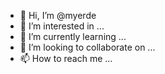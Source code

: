 - 👋 Hi, I’m @myerde
- 👀 I’m interested in ...
- 🌱 I’m currently learning ...
- 💞️ I’m looking to collaborate on ...
- 📫 How to reach me ...

<!---
myerde/myerde is a ✨ special ✨ repository because its `README.md` (this file) appears on your GitHub profile.
You can click the Preview link to take a look at your changes.
--->
